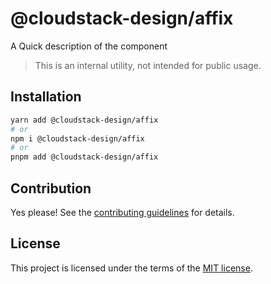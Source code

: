 # @cloudstack-design/affix

A Quick description of the component

> This is an internal utility, not intended for public usage.

## Installation

```sh
yarn add @cloudstack-design/affix
# or
npm i @cloudstack-design/affix
# or
pnpm add @cloudstack-design/affix
```

## Contribution

Yes please! See the
[contributing guidelines](https://github.com/cloudstack-tech/cloudstack-design/blob/master/CONTRIBUTING.md)
for details.

## License

This project is licensed under the terms of the
[MIT license](https://github.com/cloudstack-tech/cloudstack-design/blob/master/LICENSE).
